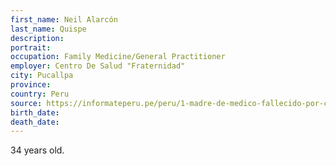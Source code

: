 ```yaml
---
first_name: Neil Alarcón
last_name: Quispe
description: 
portrait: 
occupation: Family Medicine/General Practitioner
employer: Centro De Salud "Fraternidad"
city: Pucallpa
province: 
country: Peru
source: https://informateperu.pe/peru/1-madre-de-medico-fallecido-por-covid-19-envia-carta-a-vizcarra-lo-responsabilizo-a-usted-y-al-indolente-ministro-de-salud/
birth_date: 
death_date: 
---
```


34 years old.